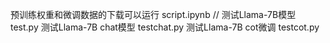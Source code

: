 预训练权重和微调数据的下载可以运行 script.ipynb //
测试Llama-7B模型 test.py
测试Llama-7B chat模型 testchat.py
测试Llama-7B cot微调 testcot.py
